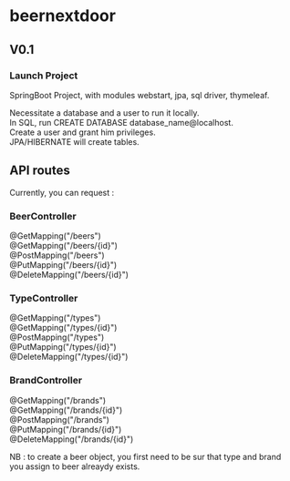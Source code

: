 # beernextdoor

## V0.1

### Launch Project
SpringBoot Project, with modules webstart, jpa, sql driver, thymeleaf.

Necessitate a database and a user to run it locally.  
In SQL, run CREATE DATABASE database_name@localhost.  
Create a user and grant him privileges.  
JPA/HIBERNATE will create tables.

## API routes

Currently, you can request :

### BeerController
@GetMapping("/beers")  
@GetMapping("/beers/{id}")  
@PostMapping("/beers")  
@PutMapping("/beers/{id}")  
@DeleteMapping("/beers/{id}")  

### TypeController
@GetMapping("/types")  
@GetMapping("/types/{id}")  
@PostMapping("/types")  
@PutMapping("/types/{id}")  
@DeleteMapping("/types/{id}")  

### BrandController
@GetMapping("/brands")  
@GetMapping("/brands/{id}")  
@PostMapping("/brands")  
@PutMapping("/brands/{id}")  
@DeleteMapping("/brands/{id}")  

NB : to create a beer object, you first need to be sur that type and brand you assign to beer alreaydy exists.
